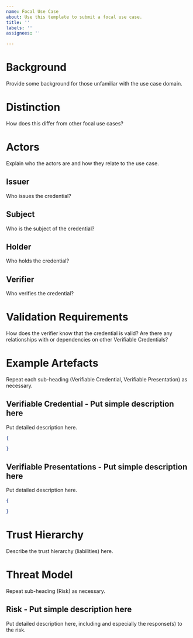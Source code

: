 ```yaml
---
name: Focal Use Case
about: Use this template to submit a focal use case.
title: ''
labels: ''
assignees: ''

---
```


# Background

Provide some background for those unfamiliar with the use case domain.

# Distinction

How does this differ from other focal use cases?

# Actors

Explain who the actors are and how they relate to the use case.

## Issuer

Who issues the credential?

## Subject

Who is the subject of the credential?

## Holder

Who holds the credential?

## Verifier

Who verifies the credential?

# Validation Requirements

How does the verifier know that the credential is valid? Are there any relationships with or dependencies on other Verifiable Credentials?

# Example Artefacts

Repeat each sub-heading (Verifiable Credential, Verifiable Presentation) as necessary.

## Verifiable Credential - Put simple description here

Put detailed description here.

```json
{

}
```

## Verifiable Presentations - Put simple description here

Put detailed description here.

```json
{

}
```

# Trust Hierarchy

Describe the trust hierarchy (liabilities) here.

# Threat Model

Repeat sub-heading (Risk) as necessary.

## Risk - Put simple description here

Put detailed description here, including and especially the response(s) to the risk.
